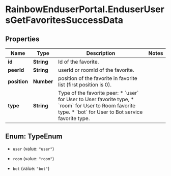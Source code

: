 # RainbowEnduserPortal.EnduserUsersGetFavoritesSuccessData

## Properties

Name | Type | Description | Notes
------------ | ------------- | ------------- | -------------
**id** | **String** | Id of the favorite. | 
**peerId** | **String** | userId or roomId of the favorite. | 
**position** | **Number** | position of the favorite in favorite list (first position is 0). | 
**type** | **String** | Type of the favorite peer:   * &#x60;user&#x60; for User to User favorite type, * &#x60;room&#x60; for User to Room favorite type. * &#x60;bot&#x60; for User to Bot service favorite type.   | 



## Enum: TypeEnum


* `user` (value: `"user"`)

* `room` (value: `"room"`)

* `bot` (value: `"bot"`)




